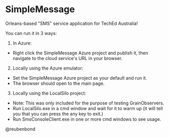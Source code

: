 SimpleMessage
=======

Orleans-based "SMS" service application for TechEd Australia!

You can run it in 3 ways:

1. In Azure:
  * Right click the SimpleMessage Azure project and publish it, then navigate to the cloud service's URL in your browser.
2. Locally using the Azure emulator:
  * Set the SimpleMessage Azure project as your default and run it.
  * The browser should open to the main page.
3. Locally using the LocalSilo project:
  * Note: This was only included for the purpose of testing GrainObservers.
  * Run LocalSilo.exe in a cmd window and wait for it to warm up (it will tell you that you can press the any key to exit.)
  * Run SmsConsoleClient.exe in one or more cmd windows to see usage.

@reubenbond
